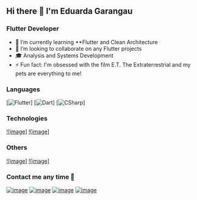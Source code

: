 ## Hi there 👋 I'm Eduarda Garangau
### Flutter Developer

- 🌱 I’m currently learning **Flutter and Clean Architecture
- 👯 I’m looking to collaborate on any Flutter projects
- 🎓 Analysis and Systems Development
- ⚡ Fun fact: I'm obsessed with the film E.T. The Extraterrestrial and my pets are everything to me!

### Languages

[![Flutter](https://img.shields.io/badge/-Flutter-000?&logo=Flutter)]
[![Dart](https://img.shields.io/badge/-Dart-000?&logo=Dart)]
[![CSharp](https://img.shields.io/badge/-csharp-000?&logo=csharp)]

### Technologies

[![image]](https://img.shields.io/badge/-Firebase-000?&logo=Firebase)
[![image]](https://img.shields.io/badge/-SQLite-000?&logo=SQLite)

### Others
[![image]](https://img.shields.io/badge/-git-000?&logo=git)
[![image]](https://img.shields.io/badge/-json-000?&logo=json)

### Contact me any time 🤝
[![image](https://img.shields.io/badge/LinkedIn-0077B5?style=for-the-badge&logo=linkedin&logoColor=white)](https://www.linkedin.com/in/eduarda-garangau-b69197177/)
[![image](https://img.shields.io/badge/Gmail-D14836?style=for-the-badge&logo=gmail&logoColor=white)](mailto:eduardagarangau98@gmail.com)
[![image](https://img.shields.io/badge/Instagram-E4405F?style=for-the-badge&logo=instagram&logoColor=white)](https://instagram.com/eduardagarangau)
[![image](https://img.shields.io/badge/WhatsApp-42f557?style=for-the-badge&logo=Whatsapp&logoColor=whitehite)](https://wa.me/5541996717016?text=Ol%C3%A1%20Eduarda!)
